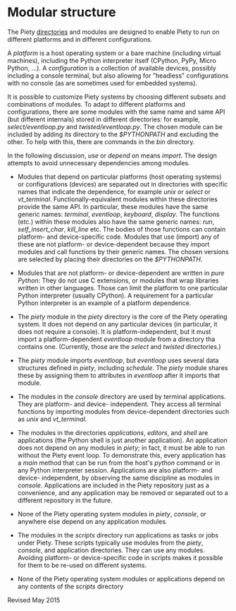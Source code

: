 
Modular structure
=================

The Piety [directories](directories.md) and modules are designed to
enable Piety to run on different platforms and in different
configurations.  

A *platform* is a host operating system or a bare machine (including
virtual machines), including the Python interpreter itself (CPython,
PyPy, Micro Python, ...).  A *configuration* is a collection of
available devices, possibly including a console terminal, but also
allowing for "headless" configurations with no console (as are
sometimes used for embedded systems).

It is possible to customize Piety systems by choosing different
subsets and combinations of modules.  To adapt to different
platforms and configurations, there are some modules with the
same name and same API (but different internals) stored in
different directories: for example, *select/eventloop.py* and
*twisted/eventloop.py*.  The chosen module can be included by
adding its directory to the *$PYTHONPATH* and excluding the other.
To help with this, there are commands in the *bin* directory.

In the following discussion, *use* or *depend on* means *import*.  The
design attempts to avoid unnecessary dependencies among modules.  

- Modules that depend on particular platforms (host operating systems)
  or configurations (devices) are separated out in directories with
  specific names that indicate the dependence, for example *unix* or
  *select* or *vt_terminal*.  Functionally-equivalent modules within
  these directories provide the same API.  In particular, these
  modules have the same generic names: *terminal*, *eventloop*,
  *keyboard*, *display*.  The functions (etc.) within these modules
  also have the same generic names: *run*, *self_insert_char*,
  *kill_line* etc.  The bodies of those functions can contain
  platform- and device-specific code.  Modules that use (import) any
  of these are not platform- or device-dependent because they import
  modules and call functions by their generic names.  The chosen
  versions are selected by placing their directories on the
  *$PYTHONPATH*.

- Modules that are not platform- or device-dependent are written
  in *pure Python*: They do not use C extensions, or modules that
  wrap libraries written in other languages.  Those can limit the
  platform to one particular Python interpreter (usually CPython).
  A requirement for a particular Python interpreter is an example of
  a platform dependence.

- The *piety* module in the *piety* directory is the core of the Piety
  operating system.  It does not depend on any particular devices 
  (in particular, it does not require a console).  It is platform-independent, 
  but it must import a platform-dependent *eventloop* module
  from a directory tha contains one.
  (Currently, those are the *select* and *twisted* directories.)
  
- The *piety* module imports *eventloop*, but *eventloop* uses several
  data structures defined in *piety*, including *schedule*.  The
  *piety* module shares these by assigning them to attributes in
  *eventloop* after it imports that module.

- The modules in the *console* directory are used by terminal
  applications.  They are platform- and device- independent.  They
  access all terminal functions by importing 
  modules from device-dependent directories such as *unix* and
  *vt_terminal*.

- The modules in the directories *applications*, *editors*, and *shell*
  are applications (the Python shell is just another application).  An
  application does not depend on any modules in *piety*; in fact,
  it must be able to run without the Piety event loop.  To demonstrate
  this, every application has a *main* method that can be run
  from the host's *python* command or in any Python interpreter
  session.  Applications are also
  platform- and device- independent, by observing the same discipline
  as modules in *console*.  Applications are included in the Piety
  repository just as a convenience, and any application may be removed
  or separated out to a different repository in the future.

- None of the Piety operating system modules in *piety*, *console*, or
  anywhere else depend on any application modules.
  
- The modules in the *scripts* directory run applications as tasks or
  jobs under Piety.  These scripts typically use modules
  from the *piety*, *console*, and application directories.  They
  can use any modules.  Avoiding platform- or
  device-specific code in scripts makes it possible for them to be re-used
  on different systems.

- None of the Piety operating system modules or applications depend on any
  contents of the *scripts* directory

Revised May 2015
